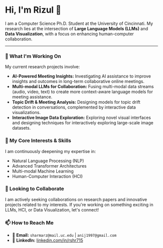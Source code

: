 # Hi, I'm Rizul 👋

I am a Computer Science Ph.D. Student at the University of Cincinnati. My research lies at the intersection of **Large Language Models (LLMs)** and **Data Visualization**, with a focus on enhancing human-computer collaboration.

---

### 🔭 What I'm Working On

My current research projects involve:
- **AI-Powered Meeting Insights:** Investigating AI assistance to improve insights and outcomes in long-term collaborative online meetings.
- **Multi-modal LLMs for Collaboration:** Fusing multi-modal data streams (audio, video, text) to create more context-aware language models for meeting assistance.
- **Topic Drift & Meeting Analysis:** Designing models for topic drift detection in conversations, complemented by interactive data visualizations.
- **Interactive Image Data Exploration:** Exploring novel visual interfaces and designing techniques for interactively exploring large-scale image datasets.

### 🌱 My Core Interests & Skills

I am continuously deepening my expertise in:
- Natural Language Processing (NLP)
- Advanced Transformer Architectures
- Multi-modal Machine Learning
- Human-Computer Interaction (HCI)

### 🤝 Looking to Collaborate

I am actively seeking collaborations on research papers and innovative projects related to my interests. If you're working on something exciting in LLMs, HCI, or Data Visualization, let's connect!

### 📫 How to Reach Me

- 📧 **Email:** `sharmarz@mail.uc.edu` | `anij1997@gmail.com`
- 💼 **LinkedIn:** [linkedin.com/in/rshr715](https://www.linkedin.com/in/rshr715/)
